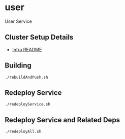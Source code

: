 # user

User Service

## Cluster Setup Details

* [Infra README](https://github.com/baat-org/infra/blob/master/README.md)

## Building

```
./rebuildAndPush.sh
```

## Redeploy Service

```
./redeployService.sh
```

## Redeploy Service and Related Deps

```
./redeployAll.sh
```
